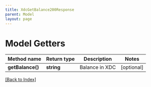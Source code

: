 ```yaml
---
title: XdcGetBalance200Response
parent: Model
layout: page
---
```


# Model Getters

Method name | Return type | Description | Notes
------------ | ------------- | ------------- | -------------
**getBalance()** | **string** | Balance in XDC | [optional]

[[Back to Index]](../index.md)

